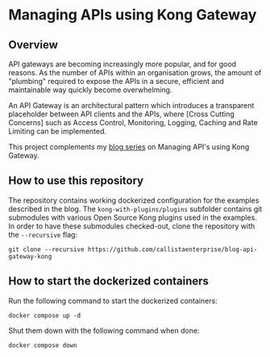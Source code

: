# Managing APIs using Kong Gateway

## Overview

API gateways are becoming increasingly more popular, and for good reasons.
As the number of APIs within an organisation grows, the amount of "plumbing"
required to expose the APIs in a secure, efficient and maintainable way quickly
become overwhelming.

An API Gateway is an architectural pattern which introduces a transparent placeholder
between API clients and the APIs, where [Cross Cutting Concerns] such as Access
Control, Monitoring, Logging, Caching and Rate Limiting can be implemented.

This project complements my [blog series](https://callistaenterprise.se/blogg/teknik/2023/04/20/2023-04-20-kong-api-gateway-part1/)
on Managing API's using Kong Gateway.

## How to use this repository

The repository contains working dockerized configuration for the examples described in the blog.
The `kong-with-plugins/plugins` subfolder contains git submodules with various Open Source
Kong plugins used in the examples. In order to have these submodules checked-out, clone the repository
with the `--recursive` flag:

```
git clone --recursive https://github.com/callistaenterprise/blog-api-gateway-kong
```

## How to start the dockerized containers

Run the following command to start the dockerized containers:

```
docker compose up -d
```

Shut them down with the following command when done:

```
docker compose down
```

